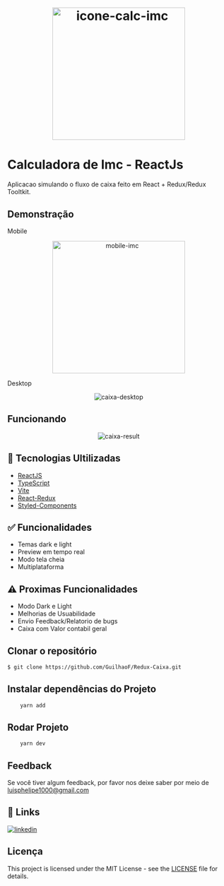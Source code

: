 <h1 align="center">
  <img alt="icone-calc-imc" title="redux-caixa" width="300px"  src="https://user-images.githubusercontent.com/67026555/213871018-4d6a900f-e4f0-439c-a741-bac30b23f103.png" />
</h1>

# Calculadora de Imc - ReactJs

Aplicacao simulando o fluxo de caixa feito em React + Redux/Redux Tooltkit.

## Demonstração

Mobile

<p align="center"> 
 <img src="https://user-images.githubusercontent.com/67026555/213870987-bfd451fc-f07a-4ac5-a838-11a8a6896bc2.png" width="300px" alt="mobile-imc"/>
</p>

Desktop

<p align="center"> 
 <img src="https://user-images.githubusercontent.com/67026555/213870781-d48b6bef-906c-40ee-b6e7-a655903ac56a.png" alt="caixa-desktop"/>
</p>

## Funcionando 

<p align="center"> 
 <img src="https://user-images.githubusercontent.com/67026555/213870912-cf193850-663c-4ba0-834d-e1b5c6731151.gif" alt="caixa-result"/>
</p>

## 🚀 Tecnologias Ultilizadas

- [ReactJS](https://reactjs.org/)
- [TypeScript](https://www.typescriptlang.org/)
- [Vite](https://vitejs.dev/guide/)
- [React-Redux](https://react-redux.js.org/)
- [Styled-Components](https://styled-components.com/docs)

## ✅ Funcionalidades

- Temas dark e light
- Preview em tempo real
- Modo tela cheia
- Multiplataforma

## ⚠️ Proximas Funcionalidades 

- Modo Dark e Light 
- Melhorias de Usuabilidade 
- Envio Feedback/Relatorio de bugs
- Caixa com Valor contabil geral

## Clonar o repositório

```bash
$ git clone https://github.com/GuilhaoF/Redux-Caixa.git
```

## Instalar dependências do Projeto

```bash
    yarn add
```

## Rodar Projeto

```bash
    yarn dev
```
## Feedback

Se você tiver algum feedback, por favor nos deixe saber por meio de luisphelipe1000@gmail.com

## 🔗 Links

[![linkedin](https://img.shields.io/badge/linkedin-0A66C2?style=for-the-badge&logo=linkedin&logoColor=white)](https://www.linkedin.com/in/luis-felipe-silv/)

## Licença

This project is licensed under the MIT License - see the [LICENSE](LICENSE) file for details.